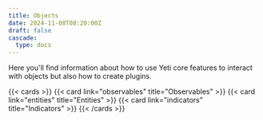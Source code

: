 ```yaml
---
title: Objects
date: 2024-11-08T08:20:00Z
draft: false
cascade:
  type: docs
---
```


Here you'll find information about how to use Yeti core features to interact 
with objects but also how to create plugins.

{{< cards >}}
  {{< card link="observables" title="Observables" >}}
  {{< card link="entities" title="Entities" >}}
  {{< card link="indicators" title="Indicators" >}}
{{< /cards >}}
